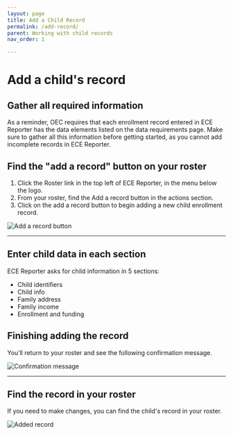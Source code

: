 ```yaml
---
layout: page
title: Add a Child Record
permalink: /add-record/
parent: Working with child records
nav_order: 1

---
```


# Add a child's record

## Gather all required information
As a reminder, OEC requires that each enrollment record entered in ECE Reporter has the data elements listed on the data requirements page. Make sure to gather all this information before getting started, as you cannot add incomplete records in ECE Reporter.

## Find the "add a record" button on your roster
1. Click the Roster link in the top left of ECE Reporter, in the menu below the logo.
2. From your roster, find the Add a record button in the actions section. 
3. Click on the add a record button to begin adding a new child enrollment record.

![Add a record button](../assets/images/add-record-button.gif "Add a record button")

---

## Enter child data in each section
ECE Reporter asks for child information in 5 sections:
- Child identifiers
- Child info
- Family address
- Family income
- Enrollment and funding


## Finishing adding the record
You’ll return to your roster and see the following confirmation message.

![Confirmation message](../assets/images/record-added.png "Record added message")

---

## Find the record in your roster
If you need to make changes, you can find the child's record in your roster.

![Added record](../assets/images/added-record.png "Added record")